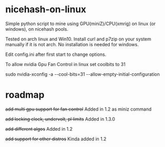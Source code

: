 # nicehash-on-linux
Simple python script to mine using GPU(miniZ)/CPU(xmrig) on linux (or windows), on nicehash pools.

Tested on arch linux and Win10. Install curl and p7zip on your system manually if it is not arch. No installation is needed for windows.

Edit config.ini after first start to change options.

To allow nvidia Gpu Fan Control in linux set coolbits to 31 

sudo nvidia-xconfig -a --cool-bits=31 --allow-empty-initial-configuration


# roadmap
~~add multi gpu support for fan control~~ Added in 1.2 as miniz command

~~add locking clock, undervolt, pl limits~~ Added in 1.3.0

~~add different algos~~ Added in 1.2

~~add support for other distros~~ Kinda added in 1.2
